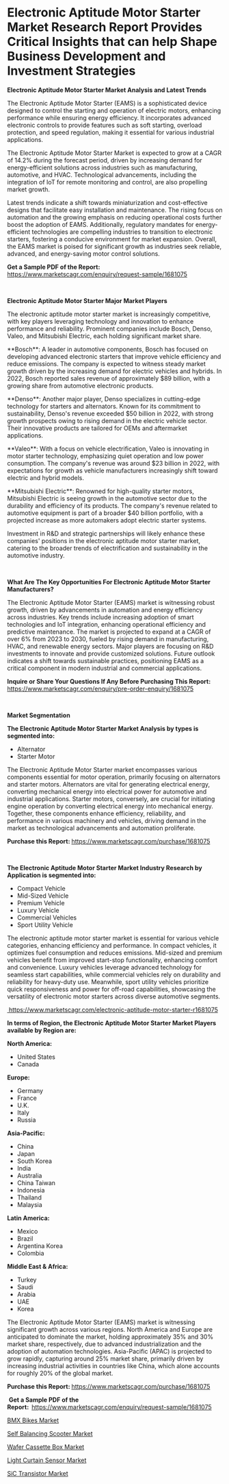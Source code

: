 <p><h1>Electronic Aptitude Motor Starter Market Research Report Provides Critical Insights that can help Shape Business Development and Investment Strategies</h1></p><p><strong>Electronic Aptitude Motor Starter Market Analysis and Latest Trends</strong></p>
<p><p>The Electronic Aptitude Motor Starter (EAMS) is a sophisticated device designed to control the starting and operation of electric motors, enhancing performance while ensuring energy efficiency. It incorporates advanced electronic controls to provide features such as soft starting, overload protection, and speed regulation, making it essential for various industrial applications. </p><p>The Electronic Aptitude Motor Starter Market is expected to grow at a CAGR of 14.2% during the forecast period, driven by increasing demand for energy-efficient solutions across industries such as manufacturing, automotive, and HVAC. Technological advancements, including the integration of IoT for remote monitoring and control, are also propelling market growth. </p><p>Latest trends indicate a shift towards miniaturization and cost-effective designs that facilitate easy installation and maintenance. The rising focus on automation and the growing emphasis on reducing operational costs further boost the adoption of EAMS. Additionally, regulatory mandates for energy-efficient technologies are compelling industries to transition to electronic starters, fostering a conducive environment for market expansion. Overall, the EAMS market is poised for significant growth as industries seek reliable, advanced, and energy-saving motor control solutions.</p></p>
<p><strong>Get a Sample PDF of the Report:&nbsp;</strong> <a href="https://www.marketscagr.com/enquiry/request-sample/1681075?utm_campaign=1398&utm_medium=2&utm_source=Github&utm_content=ia&utm_term=04102024&utm_id=electronic-aptitude-motor-starter">https://www.marketscagr.com/enquiry/request-sample/1681075</a></p>
<p>&nbsp;</p>
<p><strong>Electronic Aptitude Motor Starter Major Market Players</strong></p>
<p><p>The electronic aptitude motor starter market is increasingly competitive, with key players leveraging technology and innovation to enhance performance and reliability. Prominent companies include Bosch, Denso, Valeo, and Mitsubishi Electric, each holding significant market share.</p><p>**Bosch**: A leader in automotive components, Bosch has focused on developing advanced electronic starters that improve vehicle efficiency and reduce emissions. The company is expected to witness steady market growth driven by the increasing demand for electric vehicles and hybrids. In 2022, Bosch reported sales revenue of approximately $89 billion, with a growing share from automotive electronic products.</p><p>**Denso**: Another major player, Denso specializes in cutting-edge technology for starters and alternators. Known for its commitment to sustainability, Denso's revenue exceeded $50 billion in 2022, with strong growth prospects owing to rising demand in the electric vehicle sector. Their innovative products are tailored for OEMs and aftermarket applications.</p><p>**Valeo**: With a focus on vehicle electrification, Valeo is innovating in motor starter technology, emphasizing quiet operation and low power consumption. The company's revenue was around $23 billion in 2022, with expectations for growth as vehicle manufacturers increasingly shift toward electric and hybrid models.</p><p>**Mitsubishi Electric**: Renowned for high-quality starter motors, Mitsubishi Electric is seeing growth in the automotive sector due to the durability and efficiency of its products. The company's revenue related to automotive equipment is part of a broader $40 billion portfolio, with a projected increase as more automakers adopt electric starter systems.</p><p>Investment in R&D and strategic partnerships will likely enhance these companies' positions in the electronic aptitude motor starter market, catering to the broader trends of electrification and sustainability in the automotive industry.</p></p>
<p>&nbsp;</p>
<p><strong>What Are The Key Opportunities For Electronic Aptitude Motor Starter Manufacturers?</strong></p>
<p><p>The Electronic Aptitude Motor Starter (EAMS) market is witnessing robust growth, driven by advancements in automation and energy efficiency across industries. Key trends include increasing adoption of smart technologies and IoT integration, enhancing operational efficiency and predictive maintenance. The market is projected to expand at a CAGR of over 6% from 2023 to 2030, fueled by rising demand in manufacturing, HVAC, and renewable energy sectors. Major players are focusing on R&D investments to innovate and provide customized solutions. Future outlook indicates a shift towards sustainable practices, positioning EAMS as a critical component in modern industrial and commercial applications.</p></p>
<p><strong>Inquire or Share Your Questions If Any Before Purchasing This Report:</strong> <a href="https://www.marketscagr.com/enquiry/pre-order-enquiry/1681075?utm_campaign=1398&utm_medium=2&utm_source=Github&utm_content=ia&utm_term=04102024&utm_id=electronic-aptitude-motor-starter">https://www.marketscagr.com/enquiry/pre-order-enquiry/1681075</a></p>
<p>&nbsp;</p>
<p><strong>Market Segmentation</strong></p>
<p><strong>The Electronic Aptitude Motor Starter Market Analysis by types is segmented into:</strong></p>
<p><ul><li>Alternator</li><li>Starter Motor</li></ul></p>
<p><p>The Electronic Aptitude Motor Starter market encompasses various components essential for motor operation, primarily focusing on alternators and starter motors. Alternators are vital for generating electrical energy, converting mechanical energy into electrical power for automotive and industrial applications. Starter motors, conversely, are crucial for initiating engine operation by converting electrical energy into mechanical energy. Together, these components enhance efficiency, reliability, and performance in various machinery and vehicles, driving demand in the market as technological advancements and automation proliferate.</p></p>
<p><strong>Purchase this Report:&nbsp;</strong><a href="https://www.marketscagr.com/purchase/1681075?utm_campaign=1398&utm_medium=2&utm_source=Github&utm_content=ia&utm_term=04102024&utm_id=electronic-aptitude-motor-starter">https://www.marketscagr.com/purchase/1681075</a></p>
<p>&nbsp;</p>
<p><strong>The Electronic Aptitude Motor Starter Market Industry Research by Application is segmented into:</strong></p>
<p><ul><li>Compact Vehicle</li><li>Mid-Sized Vehicle</li><li>Premium Vehicle</li><li>Luxury Vehicle</li><li>Commercial Vehicles</li><li>Sport Utility Vehicle</li></ul></p>
<p><p>The electronic aptitude motor starter market is essential for various vehicle categories, enhancing efficiency and performance. In compact vehicles, it optimizes fuel consumption and reduces emissions. Mid-sized and premium vehicles benefit from improved start-stop functionality, enhancing comfort and convenience. Luxury vehicles leverage advanced technology for seamless start capabilities, while commercial vehicles rely on durability and reliability for heavy-duty use. Meanwhile, sport utility vehicles prioritize quick responsiveness and power for off-road capabilities, showcasing the versatility of electronic motor starters across diverse automotive segments.</p></p>
<p><a href="https://www.marketscagr.com/electronic-aptitude-motor-starter-r1681075?utm_campaign=1398&utm_medium=2&utm_source=Github&utm_content=ia&utm_term=04102024&utm_id=electronic-aptitude-motor-starter">&nbsp;https://www.marketscagr.com/electronic-aptitude-motor-starter-r1681075</a></p>
<p><strong>In terms of Region, the Electronic Aptitude Motor Starter Market Players available by Region are:</strong></p>
<p>
    <p> <strong> North America: </strong>
        <ul>
            <li>United States</li>
            <li>Canada</li>
        </ul>
        </p> 
    <p> <strong> Europe: </strong>
        <ul>
            <li>Germany</li>
            <li>France</li>
            <li>U.K.</li>
            <li>Italy</li>
            <li>Russia</li>
        </ul>
        </p> 
    <p> <strong> Asia-Pacific: </strong>
        <ul>
            <li>China</li>
            <li>Japan</li>
            <li>South Korea</li>
            <li>India</li>
            <li>Australia</li>
            <li>China Taiwan</li>
            <li>Indonesia</li>
            <li>Thailand</li>
            <li>Malaysia</li>
        </ul>
        </p> 
    <p> <strong> Latin America: </strong>
        <ul>
            <li>Mexico</li>
            <li>Brazil</li>
            <li>Argentina Korea</li>
            <li>Colombia</li>
        </ul>
        </p> 
    <p> <strong> Middle East & Africa: </strong>
        <ul>
            <li>Turkey</li>
            <li>Saudi</li>
            <li>Arabia</li>
            <li>UAE</li>
            <li>Korea</li>
        </ul>
    </p>
    </p>
<p><p>The Electronic Aptitude Motor Starter (EAMS) market is witnessing significant growth across various regions. North America and Europe are anticipated to dominate the market, holding approximately 35% and 30% market share, respectively, due to advanced industrialization and the adoption of automation technologies. Asia-Pacific (APAC) is projected to grow rapidly, capturing around 25% market share, primarily driven by increasing industrial activities in countries like China, which alone accounts for roughly 20% of the global market.</p></p>
<p><strong>Purchase this Report: </strong><a href="https://www.marketscagr.com/purchase/1681075?utm_campaign=1398&utm_medium=2&utm_source=Github&utm_content=ia&utm_term=04102024&utm_id=electronic-aptitude-motor-starter">https://www.marketscagr.com/purchase/1681075</a></p>
<p>&nbsp;<strong>Get a Sample PDF of the Report:&nbsp;&nbsp;</strong><a href="https://www.marketscagr.com/enquiry/request-sample/1681075?utm_campaign=1398&utm_medium=2&utm_source=Github&utm_content=ia&utm_term=04102024&utm_id=electronic-aptitude-motor-starter">https://www.marketscagr.com/enquiry/request-sample/1681075</a></p>
<p><strong></strong></p>
<p><p><a href="https://www.linkedin.com/pulse/evaluating-global-bmx-bikes-market-trends-growth-opportunities-wct6e?utm_campaign=1398&utm_medium=2&utm_source=Github&utm_content=ia&utm_term=04102024&utm_id=electronic-aptitude-motor-starter">BMX Bikes Market</a></p><p><a href="https://www.linkedin.com/pulse/future-self-balancing-scooter-market-global-forecast-trends-y4itc?utm_campaign=1398&utm_medium=2&utm_source=Github&utm_content=ia&utm_term=04102024&utm_id=electronic-aptitude-motor-starter">Self Balancing Scooter Market</a></p><p><a href="https://www.linkedin.com/pulse/wafer-cassette-box-market-size-growth-trends-statistics-l1bze?utm_campaign=1398&utm_medium=2&utm_source=Github&utm_content=ia&utm_term=04102024&utm_id=electronic-aptitude-motor-starter">Wafer Cassette Box Market</a></p><p><a href="https://www.linkedin.com/pulse/light-curtain-sensor-market-strategic-insights-product-ujz0e?utm_campaign=1398&utm_medium=2&utm_source=Github&utm_content=ia&utm_term=04102024&utm_id=electronic-aptitude-motor-starter">Light Curtain Sensor Market</a></p><p><a href="https://www.linkedin.com/pulse/comprehensive-sic-transistor-market-report-regional-4ucve?utm_campaign=1398&utm_medium=2&utm_source=Github&utm_content=ia&utm_term=04102024&utm_id=electronic-aptitude-motor-starter">SiC Transistor Market</a></p></p>